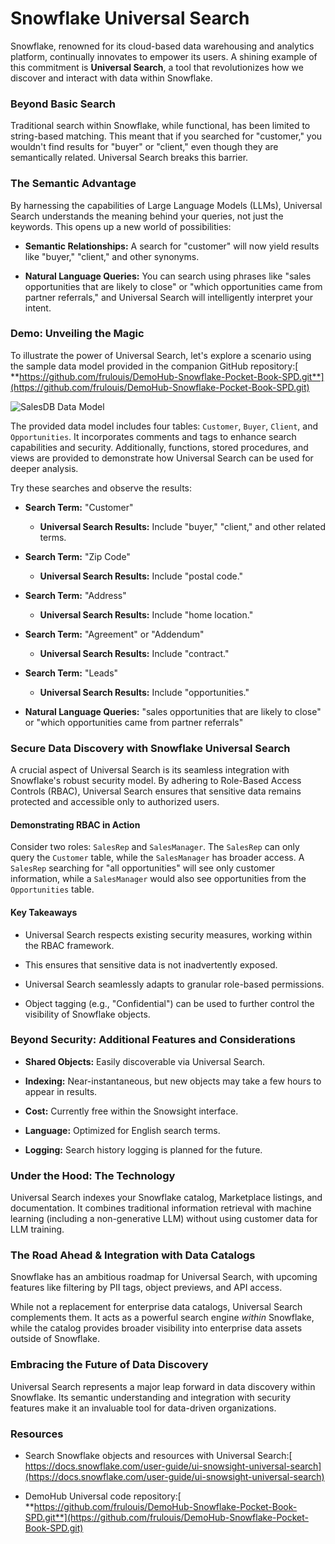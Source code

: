 # Snowflake Universal Search<a id="snowflake-universal-search"></a>

Snowflake, renowned for its cloud-based data warehousing and analytics platform, continually innovates to empower its users. A shining example of this commitment is **Universal Search**, a tool that revolutionizes how we discover and interact with data within Snowflake.


### Beyond Basic Search<a id="beyond-basic-search"></a>

Traditional search within Snowflake, while functional, has been limited to string-based matching. This meant that if you searched for "customer," you wouldn't find results for "buyer" or "client," even though they are semantically related. Universal Search breaks this barrier.


### The Semantic Advantage<a id="the-semantic-advantage"></a>

By harnessing the capabilities of Large Language Models (LLMs), Universal Search understands the meaning behind your queries, not just the keywords. This opens up a new world of possibilities:

- **Semantic Relationships:** A search for "customer" will now yield results like "buyer," "client," and other synonyms.

- **Natural Language Queries:** You can search using phrases like "sales opportunities that are likely to close" or "which opportunities came from partner referrals," and Universal Search will intelligently interpret your intent.


### Demo: Unveiling the Magic<a id="demo-unveiling-the-magic"></a>

To illustrate the power of Universal Search, let's explore a scenario using the sample data model provided in the companion GitHub repository:[ **https://github.com/frulouis/DemoHub-Snowflake-Pocket-Book-SPD.git**](https://github.com/frulouis/DemoHub-Snowflake-Pocket-Book-SPD.git)

![SalesDB Data Model](https://i.ibb.co/CvM8TCj/SalesDB.png)

The provided data model includes four tables: `Customer`, `Buyer`, `Client`, and `Opportunities`. It incorporates comments and tags to enhance search capabilities and security. Additionally, functions, stored procedures, and views are provided to demonstrate how Universal Search can be used for deeper analysis.

Try these searches and observe the results:

- **Search Term:** "Customer"

  - **Universal Search Results:** Include "buyer," "client," and other related terms.

- **Search Term:** "Zip Code"

  - **Universal Search Results:** Include "postal code."

- **Search Term:** "Address"

  - **Universal Search Results:** Include "home location."

- **Search Term:** "Agreement" or "Addendum"

  - **Universal Search Results:** Include "contract."

- **Search Term:** "Leads"

  - **Universal Search Results:** Include "opportunities."

- **Natural Language Queries:** "sales opportunities that are likely to close" or "which opportunities came from partner referrals"


### Secure Data Discovery with Snowflake Universal Search<a id="secure-data-discovery-with-snowflake-universal-search"></a>

A crucial aspect of Universal Search is its seamless integration with Snowflake's robust security model. By adhering to Role-Based Access Controls (RBAC), Universal Search ensures that sensitive data remains protected and accessible only to authorized users.


#### Demonstrating RBAC in Action<a id="demonstrating-rbac-in-action"></a>

Consider two roles: `SalesRep` and `SalesManager`. The `SalesRep` can only query the `Customer` table, while the `SalesManager` has broader access. A `SalesRep` searching for "all opportunities" will see only customer information, while a `SalesManager` would also see opportunities from the `Opportunities` table.


#### Key Takeaways<a id="key-takeaways"></a>

- Universal Search respects existing security measures, working within the RBAC framework.

- This ensures that sensitive data is not inadvertently exposed.

- Universal Search seamlessly adapts to granular role-based permissions.

- Object tagging (e.g., "Confidential") can be used to further control the visibility of Snowflake objects.


### Beyond Security: Additional Features and Considerations<a id="beyond-security-additional-features-and-considerations"></a>

- **Shared Objects:** Easily discoverable via Universal Search.

- **Indexing:** Near-instantaneous, but new objects may take a few hours to appear in results.

- **Cost:** Currently free within the Snowsight interface.

- **Language:** Optimized for English search terms.

- **Logging:** Search history logging is planned for the future.


### Under the Hood: The Technology<a id="under-the-hood-the-technology"></a>

Universal Search indexes your Snowflake catalog, Marketplace listings, and documentation. It combines traditional information retrieval with machine learning (including a non-generative LLM) without using customer data for LLM training.


### The Road Ahead & Integration with Data Catalogs<a id="the-road-ahead--integration-with-data-catalogs"></a>

Snowflake has an ambitious roadmap for Universal Search, with upcoming features like filtering by PII tags, object previews, and API access.

While not a replacement for enterprise data catalogs, Universal Search complements them. It acts as a powerful search engine _within_ Snowflake, while the catalog provides broader visibility into enterprise data assets outside of Snowflake.


### Embracing the Future of Data Discovery<a id="embracing-the-future-of-data-discovery"></a>

Universal Search represents a major leap forward in data discovery within Snowflake. Its semantic understanding and integration with security features make it an invaluable tool for data-driven organizations.


### Resources<a id="resources"></a>

- Search Snowflake objects and resources with Universal Search:[ https://docs.snowflake.com/user-guide/ui-snowsight-universal-search](https://docs.snowflake.com/user-guide/ui-snowsight-universal-search)

- DemoHub Universal code repository:[ **https://github.com/frulouis/DemoHub-Snowflake-Pocket-Book-SPD.git**](https://github.com/frulouis/DemoHub-Snowflake-Pocket-Book-SPD.git)
